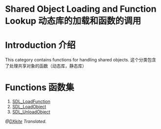# Shared Object Loading and Function Lookup 动态库的加载和函数的调用

# Introduction 介绍
This category contains functions for handling shared objects.
这个分类包含了处理共享对象的函数（动态库，静态库）

# Functions 函数集
1. [SDL_LoadFunction](../Functions/SDL_LoadFunction.md)
2. [SDL_LoadObject](../Functions/SDL_LoadObject.md)
3. [SDL_UnloadObject](../Functions/SDL_UnloadObject.md)

*@[DXkite](https://github.com/DXkite) Translated.*